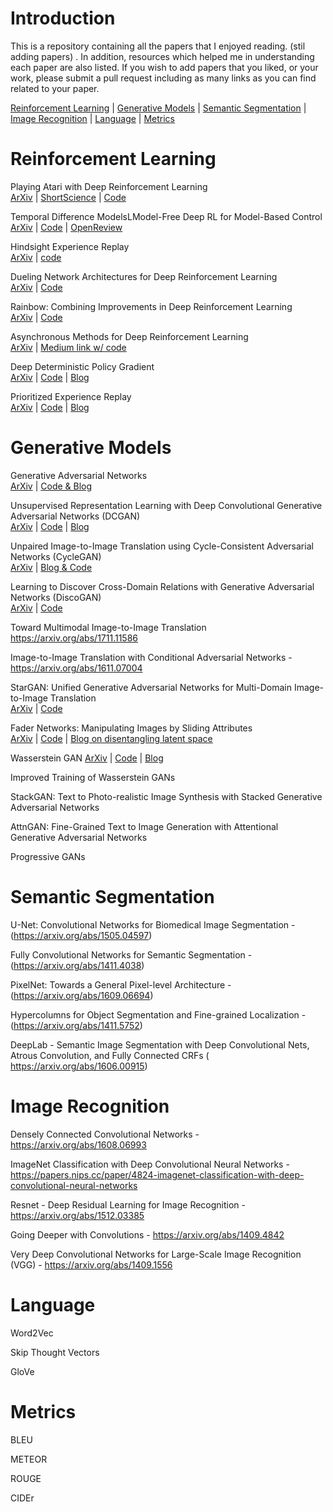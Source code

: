 # Introduction
This is a repository containing all the papers that I enjoyed reading. (stil adding papers) . In addition, resources which helped me in understanding each paper are also listed. If you wish to add papers that you liked, or your work, please submit a pull request including as many links as you can find related to your paper.

[Reinforcement Learning](#reinforcement-learning) | [Generative Models](#generative-models) | [Semantic Segmentation](#semantic-segmentation) | [Image Recognition](#image-recognition) | [Language](#language) | [Metrics](#metrics)

# Reinforcement Learning
Playing Atari with Deep Reinforcement Learning <br>
[ArXiv](https://arxiv.org/abs/1312.5602) | [ShortScience](http://www.shortscience.org/paper?bibtexKey=journals/corr/1312.5602#aleju) | [Code](https://github.com/brendanator/atari-rl) <br>

Temporal Difference ModelsLModel-Free Deep RL for Model-Based Control <br>
[ArXiv](https://arxiv.org/abs/1802.09081) | [Code](https://github.com/vitchyr/rlkit) | [OpenReview](https://openreview.net/forum?id=Skw0n-W0Z) <br>

Hindsight Experience Replay <br>
[ArXiv](https://arxiv.org/abs/1707.01495) | [code](https://github.com/openai/baselines/tree/master/baselines/her) <br>

 Dueling Network Architectures for Deep Reinforcement Learning <br>
[ArXiv](https://arxiv.org/abs/1511.06581) | [Code](https://github.com/satyenrajpal/RL_algos) <br>

Rainbow: Combining Improvements in Deep Reinforcement Learning <br>
[ArXiv](https://arxiv.org/abs/1710.02298) | [Code](https://github.com/Kaixhin/Rainbow) <br>

Asynchronous Methods for Deep Reinforcement Learning <br> 
[ArXiv](https://arxiv.org/abs/1602.01783) | [Medium link w/ code](https://medium.com/emergent-future/simple-reinforcement-learning-with-tensorflow-part-8-asynchronous-actor-critic-agents-a3c-c88f72a5e9f2) <br>

Deep Deterministic Policy Gradient <br>
[ArXiv](https://arxiv.org/abs/1509.02971) | [Code](https://github.com/Kaixhin/Rainbow) | [Blog](http://pemami4911.github.io/blog/2016/08/21/ddpg-rl.html) <br>

Prioritized Experience Replay <br>
[ArXiv](https://arxiv.org/abs/1511.05952?context=cs) | [Code](https://github.com/rlcode/per) | [Blog](http://pemami4911.github.io/paper-summaries/deep-rl/2016/01/26/prioritizing-experience-replay.html) <br>

# Generative Models
Generative Adversarial Networks <br>
[ArXiv](https://arxiv.org/abs/1406.2661) | [Code & Blog](https://wiseodd.github.io/techblog/2016/09/17/gan-tensorflow/) <br>

Unsupervised Representation Learning with Deep Convolutional Generative Adversarial Networks (DCGAN) <br>
[ArXiv](https://arxiv.org/abs/1511.06434) | [Code](https://github.com/pytorch/examples/tree/master/dcgan) | [Blog](https://julianzaidi.wordpress.com/2017/04/24/deep-convolution-gan-dcgan-architecture-and-training/) <br>

Unpaired Image-to-Image Translation using Cycle-Consistent Adversarial Networks (CycleGAN) <br>
[ArXiv](https://arxiv.org/abs/1703.10593) | [Blog & Code](https://junyanz.github.io/CycleGAN/) <br>

Learning to Discover Cross-Domain Relations with Generative Adversarial Networks (DiscoGAN) <br>
[ArXiv](https://arxiv.org/abs/1703.05192) | [Code](https://github.com/carpedm20/DiscoGAN-pytorch) <br>

Toward Multimodal Image-to-Image Translation https://arxiv.org/abs/1711.11586

Image-to-Image Translation with Conditional Adversarial Networks - https://arxiv.org/abs/1611.07004

StarGAN: Unified Generative Adversarial Networks for Multi-Domain Image-to-Image Translation <br>
[ArXiv](https://arxiv.org/abs/1711.09020) | [Code](https://github.com/yunjey/StarGAN) <br>

Fader Networks: Manipulating Images by Sliding Attributes <br>
[ArXiv](https://arxiv.org/abs/1706.00409) | [Code](https://github.com/facebookresearch/FaderNetworks) | [Blog on disentangling latent space](https://www.ibm.com/blogs/research/2018/05/disentanglement-deep-learning/)<br>

Wasserstein GAN 
[ArXiv](https://arxiv.org/abs/1701.07875) | [Code](https://github.com/martinarjovsky/WassersteinGAN) | [Blog](https://www.alexirpan.com/2017/02/22/wasserstein-gan.html)<br>

Improved Training of Wasserstein GANs

StackGAN: Text to Photo-realistic Image Synthesis with Stacked Generative Adversarial Networks

AttnGAN: Fine-Grained Text to Image Generation with Attentional Generative Adversarial Networks

Progressive GANs

# Semantic Segmentation
 
 U-Net: Convolutional Networks for Biomedical Image Segmentation - (https://arxiv.org/abs/1505.04597) <br>
 
 Fully Convolutional Networks for Semantic Segmentation - (https://arxiv.org/abs/1411.4038) <br>
 
 PixelNet: Towards a General Pixel-level Architecture - (https://arxiv.org/abs/1609.06694) <br>
 
 Hypercolumns for Object Segmentation and Fine-grained Localization - (https://arxiv.org/abs/1411.5752) <br>
 
 DeepLab - Semantic Image Segmentation with Deep Convolutional Nets, Atrous Convolution, and Fully Connected CRFs  (
 https://arxiv.org/abs/1606.00915) <br>
 
# Image Recognition
Densely Connected Convolutional Networks - https://arxiv.org/abs/1608.06993 <br>

ImageNet Classification with Deep Convolutional Neural Networks - https://papers.nips.cc/paper/4824-imagenet-classification-with-deep-convolutional-neural-networks <br>

Resnet - Deep Residual Learning for Image Recognition - https://arxiv.org/abs/1512.03385 <br>

Going Deeper with Convolutions - https://arxiv.org/abs/1409.4842 <br>

Very Deep Convolutional Networks for Large-Scale Image Recognition (VGG) - https://arxiv.org/abs/1409.1556 <br>
 
# Language
Word2Vec <br>

Skip Thought Vectors <br>

GloVe <br>

# Metrics
BLEU <br>

METEOR <br>

ROUGE <br>

CIDEr <br>

